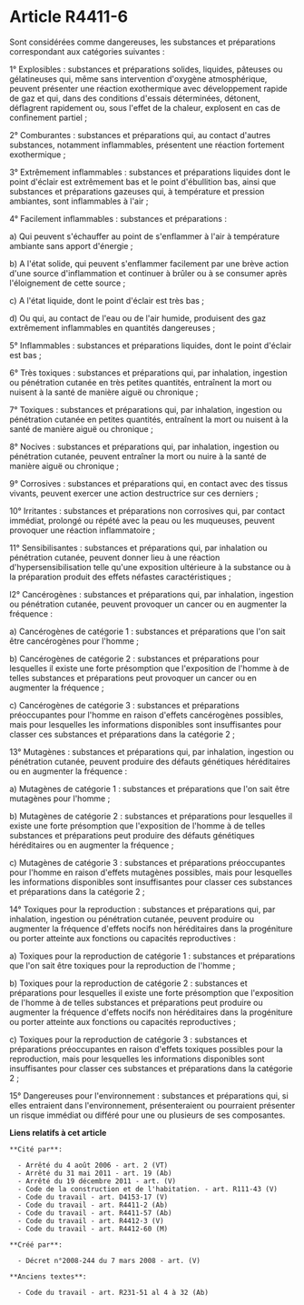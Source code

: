 # Article R4411-6

Sont considérées comme dangereuses, les substances et préparations correspondant aux catégories suivantes :

1° Explosibles : substances et préparations solides, liquides, pâteuses ou gélatineuses qui, même sans intervention d'oxygène
atmosphérique, peuvent présenter une réaction exothermique avec développement rapide de gaz et qui, dans des conditions
d'essais déterminées, détonent, déflagrent rapidement ou, sous l'effet de la chaleur, explosent en cas de confinement
partiel ;

2° Comburantes : substances et préparations qui, au contact d'autres substances, notamment inflammables, présentent une
réaction fortement exothermique ;

3° Extrêmement inflammables : substances et préparations liquides dont le point d'éclair est extrêmement bas et le point
d'ébullition bas, ainsi que substances et préparations gazeuses qui, à température et pression ambiantes, sont inflammables à
l'air ;

4° Facilement inflammables : substances et préparations :

a) Qui peuvent s'échauffer au point de s'enflammer à l'air à température ambiante sans apport d'énergie ;

b) A l'état solide, qui peuvent s'enflammer facilement par une brève action d'une source d'inflammation et continuer à brûler
ou à se consumer après l'éloignement de cette source ;

c) A l'état liquide, dont le point d'éclair est très bas ;

d) Ou qui, au contact de l'eau ou de l'air humide, produisent des gaz extrêmement inflammables en quantités dangereuses ;

5° Inflammables : substances et préparations liquides, dont le point d'éclair est bas ;

6° Très toxiques : substances et préparations qui, par inhalation, ingestion ou pénétration cutanée en très petites
quantités, entraînent la mort ou nuisent à la santé de manière aiguë ou chronique ;

7° Toxiques : substances et préparations qui, par inhalation, ingestion ou pénétration cutanée en petites quantités,
entraînent la mort ou nuisent à la santé de manière aiguë ou chronique ;

8° Nocives : substances et préparations qui, par inhalation, ingestion ou pénétration cutanée, peuvent entraîner la mort ou
nuire à la santé de manière aiguë ou chronique ;

9° Corrosives : substances et préparations qui, en contact avec des tissus vivants, peuvent exercer une action destructrice
sur ces derniers ;

10° Irritantes : substances et préparations non corrosives qui, par contact immédiat, prolongé ou répété avec la peau ou les
muqueuses, peuvent provoquer une réaction inflammatoire ;

11° Sensibilisantes : substances et préparations qui, par inhalation ou pénétration cutanée, peuvent donner lieu à une
réaction d'hypersensibilisation telle qu'une exposition ultérieure à la substance ou à la préparation produit des effets
néfastes caractéristiques ;

l2° Cancérogènes : substances et préparations qui, par inhalation, ingestion ou pénétration cutanée, peuvent provoquer un
cancer ou en augmenter la fréquence :

a) Cancérogènes de catégorie 1 : substances et préparations que l'on sait être cancérogènes pour l'homme ;

b) Cancérogènes de catégorie 2 : substances et préparations pour lesquelles il existe une forte présomption que l'exposition
de l'homme à de telles substances et préparations peut provoquer un cancer ou en augmenter la fréquence ;

c) Cancérogènes de catégorie 3 : substances et préparations préoccupantes pour l'homme en raison d'effets cancérogènes
possibles, mais pour lesquelles les informations disponibles sont insuffisantes pour classer ces substances et préparations
dans la catégorie 2 ;

13° Mutagènes : substances et préparations qui, par inhalation, ingestion ou pénétration cutanée, peuvent produire des
défauts génétiques héréditaires ou en augmenter la fréquence :

a) Mutagènes de catégorie 1 : substances et préparations que l'on sait être mutagènes pour l'homme ;

b) Mutagènes de catégorie 2 : substances et préparations pour lesquelles il existe une forte présomption que l'exposition de
l'homme à de telles substances et préparations peut produire des défauts génétiques héréditaires ou en augmenter la
fréquence ;

c) Mutagènes de catégorie 3 : substances et préparations préoccupantes pour l'homme en raison d'effets mutagènes possibles,
mais pour lesquelles les informations disponibles sont insuffisantes pour classer ces substances et préparations dans la
catégorie 2 ;

14° Toxiques pour la reproduction : substances et préparations qui, par inhalation, ingestion ou pénétration cutanée, peuvent
produire ou augmenter la fréquence d'effets nocifs non héréditaires dans la progéniture ou porter atteinte aux fonctions ou
capacités reproductives :

a) Toxiques pour la reproduction de catégorie 1 : substances et préparations que l'on sait être toxiques pour la reproduction
de l'homme ;

b) Toxiques pour la reproduction de catégorie 2 : substances et préparations pour lesquelles il existe une forte présomption
que l'exposition de l'homme à de telles substances et préparations peut produire ou augmenter la fréquence d'effets nocifs
non héréditaires dans la progéniture ou porter atteinte aux fonctions ou capacités reproductives ;

c) Toxiques pour la reproduction de catégorie 3 : substances et préparations préoccupantes en raison d'effets toxiques
possibles pour la reproduction, mais pour lesquelles les informations disponibles sont insuffisantes pour classer ces
substances et préparations dans la catégorie 2 ;

15° Dangereuses pour l'environnement : substances et préparations qui, si elles entraient dans l'environnement,
présenteraient ou pourraient présenter un risque immédiat ou différé pour une ou plusieurs de ses composantes.

**Liens relatifs à cet article**

	**Cité par**:

	  - Arrêté du 4 août 2006 - art. 2 (VT)
	  - Arrêté du 31 mai 2011 - art. 19 (Ab)
	  - Arrêté du 19 décembre 2011 - art. (V)
	  - Code de la construction et de l'habitation. - art. R111-43 (V)
	  - Code du travail - art. D4153-17 (V)
	  - Code du travail - art. R4411-2 (Ab)
	  - Code du travail - art. R4411-57 (Ab)
	  - Code du travail - art. R4412-3 (V)
	  - Code du travail - art. R4412-60 (M)

	**Créé par**:

	  - Décret n°2008-244 du 7 mars 2008 - art. (V)

	**Anciens textes**:

	  - Code du travail - art. R231-51 al 4 à 32 (Ab)
